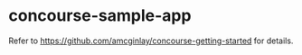 # concourse-sample-app

Refer to https://github.com/amcginlay/concourse-getting-started for details.
